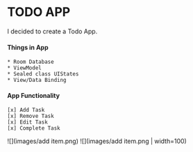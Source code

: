 # TODO APP

I decided to create a Todo App.

#### Things in App
    * Room Database
    * ViewModel
    * Sealed class UIStates
    * View/Data Binding

#### App Functionality
    [x] Add Task
    [x] Remove Task
    [x] Edit Task
    [x] Complete Task
![](images/add item.png)
    ![](images/add item.png | width=100)


